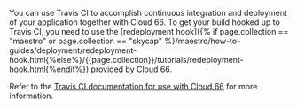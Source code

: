 
You can use Travis CI to accomplish continuous integration and deployment of your application together with Cloud 66. To get your build hooked up to Travis CI, you need to use the [redeployment hook]({% if page.collection == "maestro" or page.collection == "skycap" %}/maestro/how-to-guides/deployment/redeployment-hook.html{%else%}/{{page.collection}}/tutorials/redeployment-hook.html{%endif%}) provided by Cloud 66.

Refer to the [Travis CI documentation for use with Cloud 66](http://docs.travis-ci.com/user/deployment/cloud66/) for more information.
